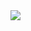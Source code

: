 <!--### Hi there 👋

- 🔭 I’m currently working on ...
- 🌱 I’m currently learning ...
- 👯 I’m looking to collaborate on ...
- 🤔 I’m looking for help with ...
- 💬 Ask me about ...
- 📫 How to reach me: ...
- 😄 Pronouns: ...
- ⚡ Fun fact: ...
-->

<div>
  <img src="https://github-readme-stats.vercel.app/api?username=twoten-eq&show_icons=true&custom_title=GitHub stats:&disable_animations=true&bg_color=000000&hide_border=true&text_color=ffffff&title_color=2af7f4&icon_color=2af7f4" />
  <!--<img align="top" src="https://github-readme-stats.vercel.app/api/top-langs/?username=twoten-eq&layout=compact&langs_count=4&disable_animations=true&bg_color=000000&hide_border=true&text_color=ffffff&title_color=2af7f4&custom_title=Most used languages:" />-->
</div>
